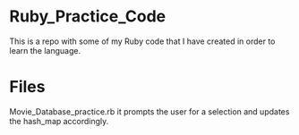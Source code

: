 # Ruby_Practice_Code
This is a repo with some of my Ruby code that I have created in order to learn the language.

# Files 
Movie_Database_practice.rb it prompts the user for a selection and updates the hash_map accordingly.
